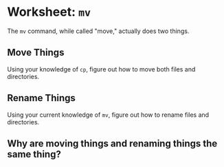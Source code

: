 # Worksheet: `mv`

The `mv` command, while called "move," actually does two things.

## Move Things

Using your knowledge of `cp`, figure out how to move both files and directories.

<!-- Replace this comment with your notes -->

## Rename Things

Using your current knowledge of `mv`, figure out how to rename files and
directories.

<!-- Replace this comment with your notes -->

## Why are moving things and renaming things the same thing?

<!-- Replace this comment with your answer -->
